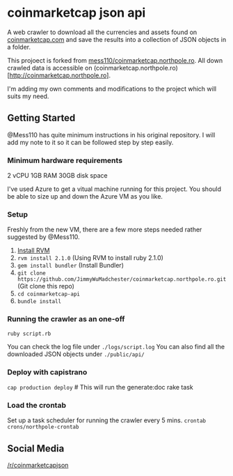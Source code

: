 # coinmarketcap json api

A web crawler to download all the currencies and assets found on [coinmarketcap.com](http://coinmarketcap.com/ "coinmarketcap.com") and save the results into a collection of JSON objects in a folder.

This projoect is forked from [mess110/coinmarketcap.northpole.ro](https://github.com/mess110/coinmarketcap.northpole.ro). All down crawled data is accessible on (coinmarketcap.northpole.ro)[http://coinmarketcap.northpole.ro].

I'm adding my own comments and modifications to the project which will suits my need. 

## Getting Started

@Mess110 has quite minimum instructions in his original repository. I will add my note to it so it can be followed step by step easily.

### Minimum hardware requirements
2 vCPU
1GB RAM
30GB disk space

I've used Azure to get a vitual machine running for this project. You should be able to size up and down the Azure VM as you like.

### Setup

Freshly from the new VM, there are a few more steps needed rather suggested by @Mess110.

1. [Install RVM](https://github.com/rvm/ubuntu_rvm)
2. ```rvm install 2.1.0``` (Using RVM to install ruby 2.1.0)
3. ```gem install bundler``` (Install Bundler)
4. ```git clone https://github.com/JimmyWuMadchester/coinmarketcap.northpole.ro.git``` (Git clone this repo)
5. ```cd coinmarketcap-api```
6. ```bundle install```

### Running the crawler as an one-off

```ruby script.rb```

You can check the log file under ```./logs/script.log```
You can also find all the downloaded JSON objects under ```./public/api/```

### Deploy with capistrano

```cap production deploy``` # This will run the generate:doc rake task

### Load the crontab

Set up a task scheduler for running the crawler every 5 mins.
```crontab crons/northpole-crontab```

## Social Media
[/r/coinmarketcapjson](https://www.reddit.com/r/coinmarketcapjson/)
